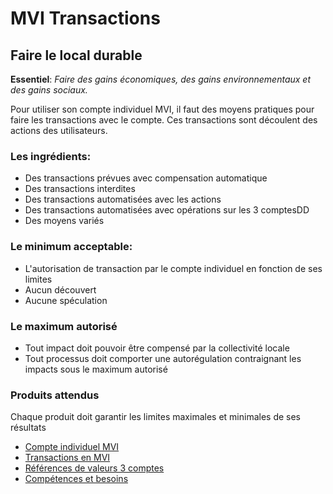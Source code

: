 # MVI Transactions
## Faire le local durable

**Essentiel**: _Faire des gains économiques, des gains environnementaux et des gains sociaux._

Pour utiliser son compte individuel MVI, il faut des moyens pratiques pour faire les transactions avec le compte. Ces transactions sont découlent des actions des utilisateurs. 

### Les ingrédients:
* Des transactions prévues avec compensation automatique
* Des transactions interdites
* Des transactions automatisées avec les actions
* Des transactions automatisées avec opérations sur les 3 comptesDD
* Des moyens variés

### Le minimum acceptable:
* L'autorisation de transaction par le compte individuel en fonction de ses limites
* Aucun découvert
* Aucune spéculation

### Le maximum autorisé
* Tout impact doit pouvoir être compensé par la collectivité locale
* Tout processus doit comporter une autorégulation contraignant les impacts sous le maximum autorisé

### Produits attendus
Chaque produit doit garantir les limites maximales et minimales de ses résultats

* [Compte individuel MVI](MVI-ComptesIndividuels/MVI-ComptesIndividuels.md)
* [Transactions en MVI](MVI-Transactions/MVI-Transactions.md) 
* [Références de valeurs 3 comptes](MVI-ValeursReferences.md)
* [Compétences et besoins](MVI-CompetencesBesoins.md)